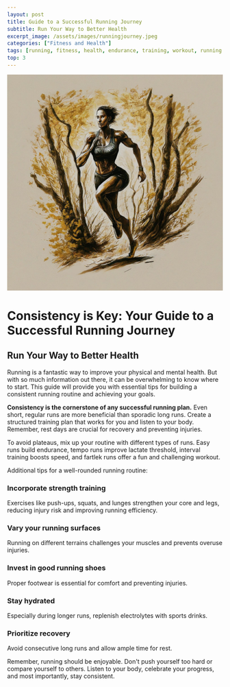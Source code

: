 ```yaml
---
layout: post
title: Guide to a Successful Running Journey
subtitle: Run Your Way to Better Health
excerpt_image: /assets/images/runningjourney.jpeg
categories: ["Fitness and Health"]
tags: [running, fitness, health, endurance, training, workout, running tips, running for beginners, running shoes, strength training, recovery, hydration]
top: 3
---
```

![banner](/assets/images/runningjourney.jpeg)

# Consistency is Key: Your Guide to a Successful Running Journey

## Run Your Way to Better Health

 Running is a fantastic way to improve your physical and mental health. But with so much information out there, it can be overwhelming to know where to start. This guide will provide you with essential tips for building a consistent running routine and achieving your goals.

 **Consistency is the cornerstone of any successful running plan.** Even short, regular runs are more beneficial than sporadic long runs. Create a structured training plan that works for you and listen to your body. Remember, rest days are crucial for recovery and preventing injuries.

To avoid plateaus, mix up your routine with different types of runs. Easy runs build endurance, tempo runs improve lactate threshold, interval training boosts speed, and fartlek runs offer a fun and challenging workout.

Additional tips for a well-rounded running routine:

### Incorporate strength training
Exercises like push-ups, squats, and lunges strengthen your core and legs, reducing injury risk and improving running efficiency.
### Vary your running surfaces
Running on different terrains challenges your muscles and prevents overuse injuries.
### Invest in good running shoes
Proper footwear is essential for comfort and preventing injuries.
### Stay hydrated
Especially during longer runs, replenish electrolytes with sports drinks.
### Prioritize recovery
Avoid consecutive long runs and allow ample time for rest.

Remember, running should be enjoyable. Don't push yourself too hard or compare yourself to others. Listen to your body, celebrate your progress, and most importantly, stay consistent.